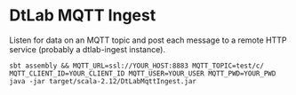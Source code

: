 DtLab MQTT Ingest
====

Listen for data on an MQTT topic and post each message to a remote HTTP service (probably a dtlab-ingest instance).

```console
sbt assembly && MQTT_URL=ssl://YOUR_HOST:8883 MQTT_TOPIC=test/c/ MQTT_CLIENT_ID=YOUR_CLIENT_ID MQTT_USER=YOUR_USER MQTT_PWD=YOUR_PWD java -jar target/scala-2.12/DtLabMqttIngest.jar
```

